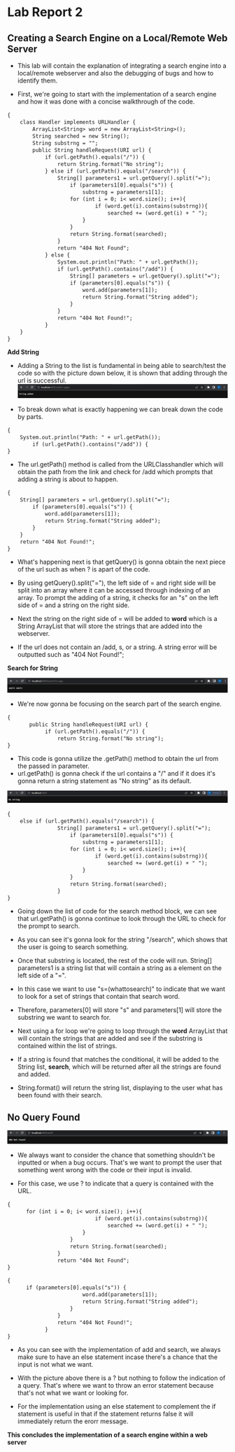# Lab Report 2 #
## **Creating a Search Engine on a Local/Remote Web Server** ##


* This lab will contain the explanation of integrating a search engine into a local/remote webserver and also the debugging of bugs and how to identify them.

* First, we're going to start with the implementation of a search engine and how it was done with a concise walkthrough of the code.
~~~ 
{
    class Handler implements URLHandler {
        ArrayList<String> word = new ArrayList<String>();
        String searched = new String();
        String substrng = "";
        public String handleRequest(URI url) {
            if (url.getPath().equals("/")) {
                return String.format("No string");
            } else if (url.getPath().equals("/search")) {
                String[] parameters1 = url.getQuery().split("=");
                    if (parameters1[0].equals("s")) {
                        substrng = parameters1[1];
                    for (int i = 0; i< word.size(); i++){
                            if (word.get(i).contains(substrng)){
                                searched += (word.get(i) + " ");
                        }
                    }
                    return String.format(searched);
                }
                return "404 Not Found";
            } else {
                System.out.println("Path: " + url.getPath());
                if (url.getPath().contains("/add")) {
                    String[] parameters = url.getQuery().split("=");
                    if (parameters[0].equals("s")) {
                        word.add(parameters[1]);
                        return String.format("String added");
                    }
                }
                return "404 Not Found!";
            }
    }
}         
~~~


**Add String** 

* Adding a String to the list is fundamental in being able to search/test the code so with the picture down below, it is shown that adding through the url is successful.
![Image](addused.png)

* To break down what is exactly happening we can break down the code by parts.

~~~
{
    System.out.println("Path: " + url.getPath());
        if (url.getPath().contains("/add")) {
}
~~~

* The url.getPath() method is called from the URLClasshandler which will obtain the path from the link and check for /add which prompts that adding a string is about to happen.

~~~
{
    String[] parameters = url.getQuery().split("=");
        if (parameters[0].equals("s")) {
            word.add(parameters[1]);
            return String.format("String added");
        }
    }
    return "404 Not Found!";
}
~~~

* What's happening next is that getQuery() is gonna obtain the next piece of the url such as when ? is apart of the code. 

* By using getQuery().split("="), the left side of = and right side will be split into an array where it can be accessed through indexing of an array. To prompt the adding of a string, it checks for an "s" on the left side of = and a string on the right side.

* Next the string on the right side of = will be added to **word** which is a String ArrayList that will store the strings that are added into the webserver.

* If the url does not contain an /add, s, or a string. A string error will be outputted such as "404 Not Found!";

**Search for String**

![Image](searchused.png)

* We're now gonna be focusing on the search part of the search engine.

~~~
{
       public String handleRequest(URI url) {
            if (url.getPath().equals("/")) {
                return String.format("No string");
}
~~~
* This code is gonna utilize the .getPath() method to obtain the url from the passed in parameter.
* url.getPath() is gonna check if the url contains a "/" and if it does it's gonna return a string statement as "No string" as its default.

![Image](default.png)

~~~
{
    else if (url.getPath().equals("/search")) {
                String[] parameters1 = url.getQuery().split("=");
                    if (parameters1[0].equals("s")) {
                        substrng = parameters1[1];
                    for (int i = 0; i< word.size(); i++){
                            if (word.get(i).contains(substrng)){
                                searched += (word.get(i) + " ");
                        }
                    }
                    return String.format(searched);
                }
}
~~~

* Going down the list of code for the search method block, we can see that url.getPath() is gonna continue to look through the URL to check for the prompt to search.

* As you can see it's gonna look for the string "/search", which shows that the user is going to search something.

* Once that substring is located, the rest of the code will run. String[] parameters1 is a string list that will contain a string as a element on the left side of a "=".

* In this case we want to use "s=(whattosearch)" to indicate that we want to look for a set of strings that contain that search word. 

* Therefore, parameters[0] will store "s" and parameters[1] will store the substring we want to search for.

* Next using a for loop we're going to loop through the **word** ArrayList that will contain the strings that are added and see if the substring is contained within the list of strings.

* If a string is found that matches the conditional, it will be added to the String list, **search**, which will be returned after all the strings are found and added.

* String.format() will return the string list, displaying to the user what has been found with their search.

## No Query Found ## 

![Image](wrongquery.png)

* We always want to consider the chance that something shouldn't be inputted or when a bug occurs. That's we want to prompt the user that something went wrong with the code or their input is invalid.

* For this case, we use ? to indicate that a query is contained with the URL. 
 
~~~ 
{
      for (int i = 0; i< word.size(); i++){
                            if (word.get(i).contains(substrng)){
                                searched += (word.get(i) + " ");
                        }
                    }
                    return String.format(searched);
                }
                return "404 Not Found";
}
~~~

~~~
{
      if (parameters[0].equals("s")) {
                        word.add(parameters[1]);
                        return String.format("String added");
                    }
                }
                return "404 Not Found!";
            }
}
~~~

* As you can see with the implementation of add and search, we always make sure to have an else statement incase there's a chance that the input is not what we want.

* With the picture above there is a ? but nothing to follow the indication of a query. That's where we want to throw an error statement because that's not what we want or looking for. 

* For the implementation using an else statement to complement the if statement is useful in that if the statement returns false it will immediately return the erorr message.

**This concludes the implementation of a search engine within a web server**
